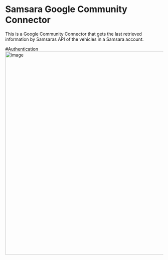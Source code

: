# Samsara Google Community Connector
This is a Google Community Connector that gets the last retrieved information by Samsaras API of the vehicles in a Samsara account.

#Authentication
<img width="646" alt="image" src="https://user-images.githubusercontent.com/60993891/224407801-39a98179-be02-46c4-88d7-d303a49b803c.png">
